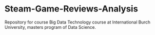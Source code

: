 # Steam-Game-Reviews-Analysis
Repository for course Big Data Technology course at International Burch University, masters program of Data Science.
